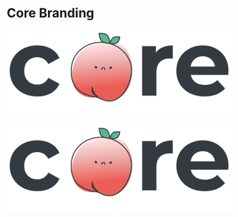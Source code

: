 # Core Branding

![Core team logo as SVG](https://raw.githubusercontent.com/infinite-starshine/core-branding/main/Core_logo.svg)

![Core team logo as PNG](https://raw.githubusercontent.com/infinite-starshine/core-branding/main/Core_logo.png)
